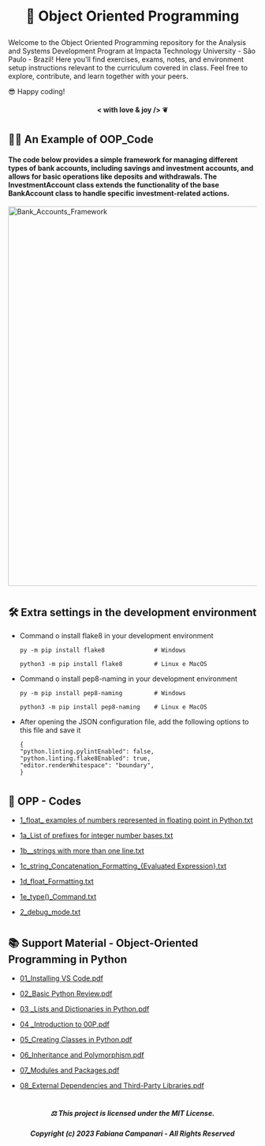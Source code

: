 # <p align="center"> 🧬 Object Oriented Programming 

Welcome to the Object Oriented Programming repository for the Analysis and Systems Development Program at Impacta Technology University - São Paulo - Brazil! 
Here you'll find exercises, exams, notes, and environment setup instructions relevant to the curriculum covered in class.
Feel free to explore, contribute, and learn together with your peers. 

😎 Happy coding!

#### <p align="center"> < with love & joy /> ❦

#

## 👨‍💻 An Example of OOP_Code 

#### The code below provides a simple framework for managing different types of bank accounts, including savings and investment accounts, and allows for basic operations like deposits and withdrawals. The InvestmentAccount class extends the functionality of the base BankAccount class to handle specific investment-related actions.


<img width="768" alt="Bank_Accounts_Framework" src="https://github.com/FabianaCampanari/Object-Oriented-Programming/assets/113218619/a69675cc-3993-4ddb-b642-33a246e2d3fd">

#

##  🛠️  Extra settings in the development environment


  - Command o install flake8 in your development environment

        py -m pip install flake8              # Windows

        python3 -m pip install flake8         # Linux e MacOS
    
  
  - Command o install pep8-naming in your development environment

        py -m pip install pep8-naming         # Windows
   
        python3 -m pip install pep8-naming    # Linux e MacOS
    

  - After opening the JSON configuration file, add the following options to this file and save it

        {
        "python.linting.pylintEnabled": false,
        "python.linting.flake8Enabled": true,
        "editor.renderWhitespace": "boundary",
        }

#

## 🐍 OPP - Codes

- [1_float_ examples of numbers represented in floating point in Python.txt](https://github.com/FabianaCampanari/Object-Oriented-Programming/files/12567590/1_float_.examples.of.numbers.represented.in.floating.point.in.Python.txt)

- [1a_List of prefixes for integer number bases.txt](https://github.com/FabianaCampanari/Object-Oriented-Programming/files/12567600/1a_List.of.prefixes.for.integer.number.bases.txt)

- [1b__strings with more than one line.txt](https://github.com/FabianaCampanari/Object-Oriented-Programming/files/12567601/1b__strings.with.more.than.one.line.txt)

- [1c_string_Concatenation_Formatting_{Evaluated Expression}.txt](https://github.com/FabianaCampanari/Object-Oriented-Programming/files/12567605/1c_string_Concatenation_Formatting_.Evaluated.Expression.txt)

- [1d_float_Formatting.txt](https://github.com/FabianaCampanari/Object-Oriented-Programming/files/12567606/1d_float_Formatting.txt)

- [1e_type()_Command.txt](https://github.com/FabianaCampanari/Object-Oriented-Programming/files/12567608/1e_type._Command.txt)

- [2_debug_mode.txt](https://github.com/FabianaCampanari/Object-Oriented-Programming/files/12567610/2_debug_mode.txt)






#

## 📚 Support Material - Object-Oriented Programming in Python 

- [01_Installing VS Code.pdf](https://github.com/FabianaCampanari/2-POO_Vs/files/12450318/01_Installing.VS.Code.pdf)

- [02_Basic Python Review.pdf](https://github.com/FabianaCampanari/2-POO_Vs/files/12450386/02_Basic.Python.Review.pdf)

- [03 _Lists and Dictionaries in Python.pdf](https://github.com/FabianaCampanari/2-POO_Vs/files/12450408/03._Lists.and.Dictionaries.in.Python.pdf)

- [04 _Introduction to 00P.pdf](https://github.com/FabianaCampanari/2-POO_Vs/files/12450422/04._Introduction.to.00P.pdf)

- [05_Creating Classes in Python.pdf](https://github.com/FabianaCampanari/2-POO_Vs/files/12450437/05_Creating.Classes.in.Python.pdf)

- [06_Inheritance and Polymorphism.pdf](https://github.com/FabianaCampanari/2-POO_Vs/files/12450446/06_Inheritance.and.Polymorphism.pdf)

- [07_Modules and Packages.pdf](https://github.com/FabianaCampanari/2-POO_Vs/files/12450459/07_Modules.and.Packages.pdf)

- [08_External Dependencies and Third-Party Libraries.pdf](https://github.com/FabianaCampanari/2-POO_Vs/files/12450495/08_External.Dependencies.and.Third-Party.Libraries.pdf)


 #

  ##### <p align="center"> ⚖︎ This project is licensed under the MIT License. </p>

  ##### <p align="center"> Copyright (c) 2023 Fabiana Campanari - All Rights Reserved </p>

    
